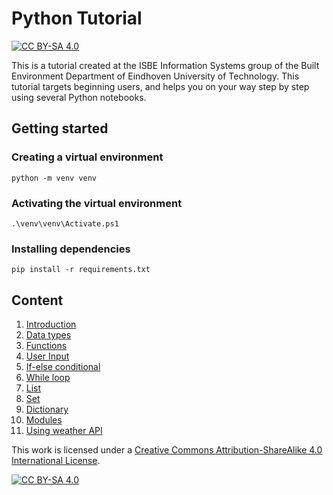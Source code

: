 # Python Tutorial

[![CC BY-SA 4.0][cc-by-sa-shield]][cc-by-sa]

This is a tutorial created at the ISBE Information Systems group of the Built Environment Department of Eindhoven University of Technology. This tutorial targets beginning users, and helps you on your way step by step using several Python notebooks. 

## Getting started

### Creating a virtual environment

```
python -m venv venv
```

### Activating the virtual environment

```
.\venv\venv\Activate.ps1
```

### Installing dependencies
```
pip install -r requirements.txt
```

## Content

1. [Introduction](01.intro.ipynb)
2. [Data types](02.data-types.ipynb)
3. [Functions](03.functions.ipynb)
4. [User Input](04.user-input.ipynb)
5. [If-else conditional](05.if-else.ipynb)
6. [While loop](06.while-loop.ipynb)
7. [List](07.lists.ipynb)
8. [Set](08.sets.ipynb)
9. [Dictionary](09.dictionary.ipynb)
10. [Modules](10.modules.ipynb)
11. [Using weather API](11.using-weather-api.ipynb)


This work is licensed under a
[Creative Commons Attribution-ShareAlike 4.0 International License][cc-by-sa].

[![CC BY-SA 4.0][cc-by-sa-image]][cc-by-sa]

[cc-by-sa]: http://creativecommons.org/licenses/by-sa/4.0/
[cc-by-sa-image]: https://licensebuttons.net/l/by-sa/4.0/88x31.png
[cc-by-sa-shield]: https://img.shields.io/badge/License-CC%20BY--SA%204.0-lightgrey.svg